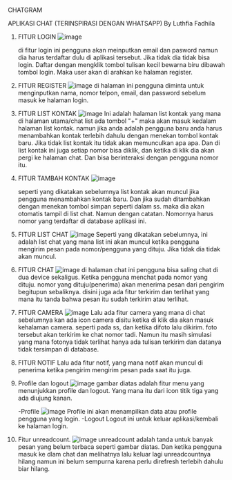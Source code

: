 CHATGRAM

APLIKASI CHAT (TERINSPIRASI DENGAN WHATSAPP) By Luthfia Fadhila

1. FITUR LOGIN
   ![image](https://github.com/user-attachments/assets/a2a55150-2670-418b-95c8-44929844da47)

   di fitur login ini pengguna akan meinputkan email dan pasword namun dia harus terdaftar dulu di aplikasi tersebut. Jika tidak dia tidak bisa login.
Daftar dengan mengklik tombol tulisan kecil bewarna biru dibawah tombol login. Maka user akan di arahkan ke halaman register.

2. FITUR REGISTER
   ![image](https://github.com/user-attachments/assets/72331c84-05ce-4d20-9eb7-c09e1a6a9ce0)
   di halaman ini pengguna diminta untuk menginputkan nama, nomor telpon, email, dan password sebelum masuk ke halaman login.

3. FITUR LIST KONTAK
   ![image](https://github.com/user-attachments/assets/b00d717f-ea53-4c8d-acb9-f542c5ae8907)
   Ini adalah halaman list kontak yang mana di halaman utama/chat list ada tombol "+" maka akan masuk kedalam halaman list kontak. namun jika anda adalah pengguna baru anda harus menambahkan kontak terlebih dahulu dengan menekan tombol kontak baru. Jika tidak list kontak itu tidak akan memunculkan apa apa. Dan di list kontak ini juga setiap nomor bisa diklik, dan ketika di klik dia akan pergi ke halaman chat. Dan bisa berinteraksi dengan pengguna nomor itu.

4. FITUR TAMBAH KONTAK
   ![image](https://github.com/user-attachments/assets/d9b4069d-eea3-43dd-b098-06369f30df80)

   seperti yang dikatakan sebelumnya list kontak akan muncul jika pengguna menambahkan kontak baru. Dan jika sudah ditambahkan dengan menekan tombol simpan seperti dalam ss. maka dia akan otomatis tampil di list chat. Namun dengan catatan. Nomornya harus nomor yang terdaftar di database aplikasi ini.
   
5. FITUR LIST CHAT
   ![image](https://github.com/user-attachments/assets/7b97a337-802f-4619-9b04-9734c143d272)
   Seperti yang dikatakan sebelumnya, ini adalah list chat yang mana list ini akan muncul ketika pengguna mengirim pesan pada nomor/pengguna yang dituju. Jika tidak dia tidak akan muncul.
   
6. FITUR CHAT
    ![image](https://github.com/user-attachments/assets/8294b5a2-f1e4-44fc-ab77-de419dc0d661)
    di halaman chat ini pengguna bisa saling chat di dua device sekaligus. Ketika pengguna menchat pada nomor yang dituju. nomor yang dituju(penerima) akan menerima pesan dari pengirim begitupun sebaliknya. disini juga ada fitur terkirim dan terlihat yang mana itu tanda bahwa pesan itu sudah terkirim atau terlihat.

7. FITUR CAMERA
    ![image](https://github.com/user-attachments/assets/725ffe6b-8493-4ae1-8943-61ab37f11923)
    Lalu ada fitur camera yang mana di chat sebelumnya kan ada icon camera disitu ketika di klik dia akan masuk kehalaman camera. seperti pada ss, dan ketika difoto lalu dikirim. foto tersebut akan terkirim ke chat nomor tadi. Namun itu masih simulasi yang mana fotonya tidak terlihat hanya ada tulisan terkirim dan datanya tidak tersimpan di database.

8. FITUR NOTIF
    Lalu ada fitur notif, yang mana notif akan muncul di penerima ketika pengirim mengirim pesan pada saat itu juga.

9. Profile dan logout
    ![image](https://github.com/user-attachments/assets/514f948b-3707-41ef-9581-3ae7f97cfe21)
    gambar diatas adalah fitur menu yang menunjukkan profile dan logout. Yang mana itu dari icon titik tiga yang ada diujung kanan. 

    -Profile
    ![image](https://github.com/user-attachments/assets/1267722f-0718-490d-9d57-c69af885396f)
    Profile ini akan menampilkan data atau profile pengguna yang login.
    -Logout
    Logout ini untuk keluar aplikasi/kembali ke halaman login.
10. Fitur unreadcount.
    ![image](https://github.com/user-attachments/assets/6f85b9a5-6d23-40ad-a55a-90a79f7bb30f)
    unreadcount adalah tanda untuk banyak pesan yang belum terbaca seperti gambar diatas. Dan ketika pengguna masuk ke dlam chat dan melihatnya lalu keluar lagi unreadcountnya hilang namun ini belum sempurna karena perlu direfresh terlebih dahulu biar hilang.

    


